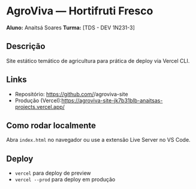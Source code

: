# AgroViva — Hortifruti Fresco

**Aluno:** Anaitsá Soares
**Turma:** [TDS - DEV 1N231-3]

## Descrição
Site estático temático de agricultura para prática de deploy via Vercel CLI.

## Links
- Repositório: https://github.com/<usuario>/agroviva-site
- Produção (Vercel):https://agroviva-site-jk7b31blb-anaitsas-projects.vercel.app/

## Como rodar localmente
Abra `index.html` no navegador ou use a extensão Live Server no VS Code.

## Deploy
- `vercel` para deploy de preview
- `vercel --prod` para deploy em produção
